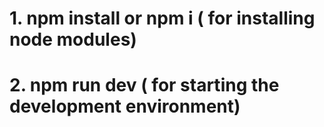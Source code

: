 # 1. npm install or npm i ( for installing node modules)
# 2. npm run dev ( for starting the development environment)